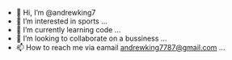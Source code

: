 - 👋 Hi, I’m @andrewking7
- 👀 I’m interested in sports  ...
- 🌱 I’m currently learning code ...
- 💞️ I’m looking to collaborate on a bussiness ...
- 📫 How to reach me via eamail andrewking7787@gmail.com ...

<!---
andrewking7/andrewking7 is a ✨ special ✨ repository because its `README.md` (this file) appears on your GitHub profile.
You can click the Preview link to take a look at your changes.
--->
